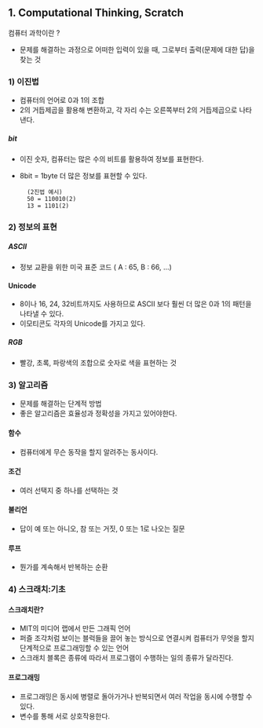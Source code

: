 ## 1. Computational Thinking, Scratch

컴퓨터 과학이란 ?
- 문제를 해결하는 과정으로 어떠한 입력이 있을 때, 그로부터 출력(문제에 대한 답)을 찾는 것

### 1) 이진법
- 컴퓨터의 언어로 0과 1의 조합
- 2의 거듭제곱을 활용해 변환하고, 각 자리 수는 오른쪽부터 2의 거듭제곱으로 나타낸다.

##### bit 

- 이진 숫자, 컴퓨터는 많은 수의 비트를 활용하여 정보를 표현한다.

- 8bit = 1byte 더 많은 정보를 표현할 수 있다.
    
        (2진법 예시)
        50 = 110010(2)
        13 = 1101(2)

### 2) 정보의 표현
##### ASCII
- 정보 교환을 위한 미국 표준 코드 ( A : 65, B : 66, ...)

#### Unicode
- 8이나 16, 24, 32비트까지도 사용하므로 ASCII 보다 훨씬 더 많은 0과 1의 패턴을 나타낼 수 있다.
- 이모티콘도 각자의 Unicode를 가지고 있다.

##### RGB 
- 빨강, 초록, 파랑색의 조합으로 숫자로 색을 표현하는 것

### 3) 알고리즘
- 문제를 해결하는 단계적 방법
- 좋은 알고리즘은 효율성과 정확성을 가지고 있어야한다.

#### 함수
- 컴퓨터에게 무슨 동작을 할지 알려주는 동사이다.

#### 조건
- 여러 선택지 중 하나를 선택하는 것

#### 불리언
- 답이 예 또는 아니오, 참 또는 거짓, 0 또는 1로 나오는 질문

#### 루프
- 뭔가를 계속해서 반복하는 순환

### 4) 스크래치:기초
#### 스크래치란?
- MIT의 미디어 랩에서 만든 그래픽 언어 
- 퍼즐 조각처럼 보이는 블럭들을 끌어 놓는 방식으로 연결시켜 컴퓨터가 무엇을 할지 단계적으로 프로그래밍할 수 있는 언어
- 스크래치 블록은 종류에 따라서 프로그램이 수행하는 일의 종류가 달라진다.

#### 프로그래밍
- 프로그래밍은 동시에 병렬로 돌아가거나 반복되면서 여러 작업을 동시에 수행할 수 있다.    
- 변수를 통해 서로 상호작용한다.



